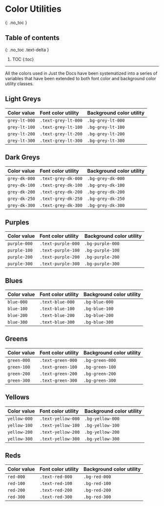 # Color Utilities

{: .no_toc }

## Table of contents

{: .no_toc .text-delta }

1. TOC
   {:toc}

---

All the colors used in Just the Docs have been systematized into a series of variables that have been extended to both font color and background color utility classes.

## Light Greys

| Color value                                                                               | Font color utility  | Background color utility |
| :---------------------------------------------------------------------------------------- | :------------------ | :----------------------- |
| <span class="d-inline-block p-2 mr-1 v-align-middle bg-grey-lt-000"></span> `grey-lt-000` | `.text-grey-lt-000` | `.bg-grey-lt-000`        |
| <span class="d-inline-block p-2 mr-1 v-align-middle bg-grey-lt-100"></span> `grey-lt-100` | `.text-grey-lt-100` | `.bg-grey-lt-100`        |
| <span class="d-inline-block p-2 mr-1 v-align-middle bg-grey-lt-200"></span> `grey-lt-200` | `.text-grey-lt-200` | `.bg-grey-lt-200`        |
| <span class="d-inline-block p-2 mr-1 v-align-middle bg-grey-lt-300"></span> `grey-lt-300` | `.text-grey-lt-300` | `.bg-grey-lt-300`        |

## Dark Greys

| Color value                                                                               | Font color utility  | Background color utility |
| :---------------------------------------------------------------------------------------- | :------------------ | :----------------------- |
| <span class="d-inline-block p-2 mr-1 v-align-middle bg-grey-dk-000"></span> `grey-dk-000` | `.text-grey-dk-000` | `.bg-grey-dk-000`        |
| <span class="d-inline-block p-2 mr-1 v-align-middle bg-grey-dk-100"></span> `grey-dk-100` | `.text-grey-dk-100` | `.bg-grey-dk-100`        |
| <span class="d-inline-block p-2 mr-1 v-align-middle bg-grey-dk-200"></span> `grey-dk-200` | `.text-grey-dk-200` | `.bg-grey-dk-200`        |
| <span class="d-inline-block p-2 mr-1 v-align-middle bg-grey-dk-250"></span> `grey-dk-250` | `.text-grey-dk-250` | `.bg-grey-dk-250`        |
| <span class="d-inline-block p-2 mr-1 v-align-middle bg-grey-dk-300"></span> `grey-dk-300` | `.text-grey-dk-300` | `.bg-grey-dk-300`        |

## Purples

| Color value                                                                             | Font color utility | Background color utility |
| :-------------------------------------------------------------------------------------- | :----------------- | :----------------------- |
| <span class="d-inline-block p-2 mr-1 v-align-middle bg-purple-000"></span> `purple-000` | `.text-purple-000` | `.bg-purple-000`         |
| <span class="d-inline-block p-2 mr-1 v-align-middle bg-purple-100"></span> `purple-100` | `.text-purple-100` | `.bg-purple-100`         |
| <span class="d-inline-block p-2 mr-1 v-align-middle bg-purple-200"></span> `purple-200` | `.text-purple-200` | `.bg-purple-200`         |
| <span class="d-inline-block p-2 mr-1 v-align-middle bg-purple-300"></span> `purple-300` | `.text-purple-300` | `.bg-purple-300`         |

## Blues

| Color value                                                                         | Font color utility | Background color utility |
| :---------------------------------------------------------------------------------- | :----------------- | :----------------------- |
| <span class="d-inline-block p-2 mr-1 v-align-middle bg-blue-000"></span> `blue-000` | `.text-blue-000`   | `.bg-blue-000`           |
| <span class="d-inline-block p-2 mr-1 v-align-middle bg-blue-100"></span> `blue-100` | `.text-blue-100`   | `.bg-blue-100`           |
| <span class="d-inline-block p-2 mr-1 v-align-middle bg-blue-200"></span> `blue-200` | `.text-blue-200`   | `.bg-blue-200`           |
| <span class="d-inline-block p-2 mr-1 v-align-middle bg-blue-300"></span> `blue-300` | `.text-blue-300`   | `.bg-blue-300`           |

## Greens

| Color value                                                                           | Font color utility | Background color utility |
| :------------------------------------------------------------------------------------ | :----------------- | :----------------------- |
| <span class="d-inline-block p-2 mr-1 v-align-middle bg-green-000"></span> `green-000` | `.text-green-000`  | `.bg-green-000`          |
| <span class="d-inline-block p-2 mr-1 v-align-middle bg-green-100"></span> `green-100` | `.text-green-100`  | `.bg-green-100`          |
| <span class="d-inline-block p-2 mr-1 v-align-middle bg-green-200"></span> `green-200` | `.text-green-200`  | `.bg-green-200`          |
| <span class="d-inline-block p-2 mr-1 v-align-middle bg-green-300"></span> `green-300` | `.text-green-300`  | `.bg-green-300`          |

## Yellows

| Color value                                                                             | Font color utility | Background color utility |
| :-------------------------------------------------------------------------------------- | :----------------- | :----------------------- |
| <span class="d-inline-block p-2 mr-1 v-align-middle bg-yellow-000"></span> `yellow-000` | `.text-yellow-000` | `.bg-yellow-000`         |
| <span class="d-inline-block p-2 mr-1 v-align-middle bg-yellow-100"></span> `yellow-100` | `.text-yellow-100` | `.bg-yellow-100`         |
| <span class="d-inline-block p-2 mr-1 v-align-middle bg-yellow-200"></span> `yellow-200` | `.text-yellow-200` | `.bg-yellow-200`         |
| <span class="d-inline-block p-2 mr-1 v-align-middle bg-yellow-300"></span> `yellow-300` | `.text-yellow-300` | `.bg-yellow-300`         |

## Reds

| Color value                                                                       | Font color utility | Background color utility |
| :-------------------------------------------------------------------------------- | :----------------- | :----------------------- |
| <span class="d-inline-block p-2 mr-1 v-align-middle bg-red-000"></span> `red-000` | `.text-red-000`    | `.bg-red-000`            |
| <span class="d-inline-block p-2 mr-1 v-align-middle bg-red-100"></span> `red-100` | `.text-red-100`    | `.bg-red-100`            |
| <span class="d-inline-block p-2 mr-1 v-align-middle bg-red-200"></span> `red-200` | `.text-red-200`    | `.bg-red-200`            |
| <span class="d-inline-block p-2 mr-1 v-align-middle bg-red-300"></span> `red-300` | `.text-red-300`    | `.bg-red-300`            |
